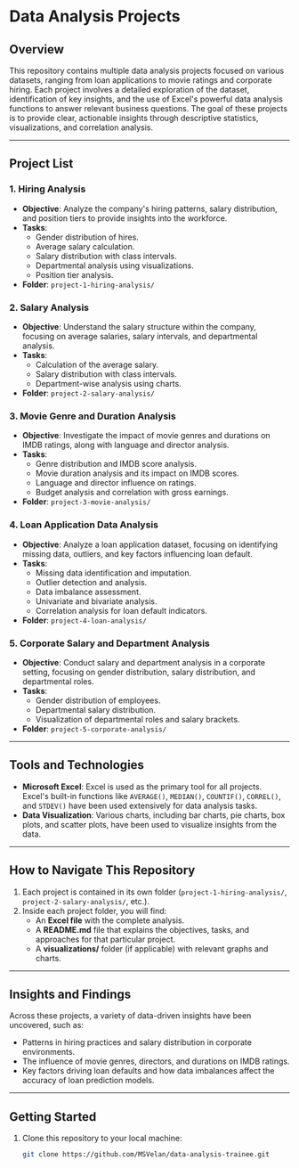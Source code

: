 # Data Analysis Projects

## Overview
This repository contains multiple data analysis projects focused on various datasets, ranging from loan applications to movie ratings and corporate hiring. Each project involves a detailed exploration of the dataset, identification of key insights, and the use of Excel's powerful data analysis functions to answer relevant business questions. The goal of these projects is to provide clear, actionable insights through descriptive statistics, visualizations, and correlation analysis.

---

## Project List

### 1. **Hiring Analysis**
- **Objective**: Analyze the company's hiring patterns, salary distribution, and position tiers to provide insights into the workforce.
- **Tasks**:
  - Gender distribution of hires.
  - Average salary calculation.
  - Salary distribution with class intervals.
  - Departmental analysis using visualizations.
  - Position tier analysis.
- **Folder**: `project-1-hiring-analysis/`

### 2. **Salary Analysis**
- **Objective**: Understand the salary structure within the company, focusing on average salaries, salary intervals, and departmental analysis.
- **Tasks**:
  - Calculation of the average salary.
  - Salary distribution with class intervals.
  - Department-wise analysis using charts.
- **Folder**: `project-2-salary-analysis/`

### 3. **Movie Genre and Duration Analysis**
- **Objective**: Investigate the impact of movie genres and durations on IMDB ratings, along with language and director analysis.
- **Tasks**:
  - Genre distribution and IMDB score analysis.
  - Movie duration analysis and its impact on IMDB scores.
  - Language and director influence on ratings.
  - Budget analysis and correlation with gross earnings.
- **Folder**: `project-3-movie-analysis/`

### 4. **Loan Application Data Analysis**
- **Objective**: Analyze a loan application dataset, focusing on identifying missing data, outliers, and key factors influencing loan default.
- **Tasks**:
  - Missing data identification and imputation.
  - Outlier detection and analysis.
  - Data imbalance assessment.
  - Univariate and bivariate analysis.
  - Correlation analysis for loan default indicators.
- **Folder**: `project-4-loan-analysis/`

### 5. **Corporate Salary and Department Analysis**
- **Objective**: Conduct salary and department analysis in a corporate setting, focusing on gender distribution, salary distribution, and departmental roles.
- **Tasks**:
  - Gender distribution of employees.
  - Departmental salary distribution.
  - Visualization of departmental roles and salary brackets.
- **Folder**: `project-5-corporate-analysis/`

---

## Tools and Technologies
- **Microsoft Excel**: Excel is used as the primary tool for all projects. Excel's built-in functions like `AVERAGE()`, `MEDIAN()`, `COUNTIF()`, `CORREL()`, and `STDEV()` have been used extensively for data analysis tasks.
- **Data Visualization**: Various charts, including bar charts, pie charts, box plots, and scatter plots, have been used to visualize insights from the data.

---

## How to Navigate This Repository
1. Each project is contained in its own folder (`project-1-hiring-analysis/`, `project-2-salary-analysis/`, etc.).
2. Inside each project folder, you will find:
   - An **Excel file** with the complete analysis.
   - A **README.md** file that explains the objectives, tasks, and approaches for that particular project.
   - A **visualizations/** folder (if applicable) with relevant graphs and charts.

---

## Insights and Findings
Across these projects, a variety of data-driven insights have been uncovered, such as:
- Patterns in hiring practices and salary distribution in corporate environments.
- The influence of movie genres, directors, and durations on IMDB ratings.
- Key factors driving loan defaults and how data imbalances affect the accuracy of loan prediction models.

---

## Getting Started
1. Clone this repository to your local machine:
   ```bash
   git clone https://github.com/MSVelan/data-analysis-trainee.git
